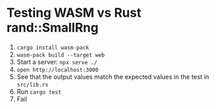 # Testing WASM vs Rust rand::SmallRng


1. `cargo install wasm-pack`
1. `wasm-pack build --target web`
1. Start a server: `npx serve ./`
1. `open http://localhost:3000`
1. See that the output values match the expected values in the test in `src/lib.rs`
1. Run `cargo test`
1. Fail
